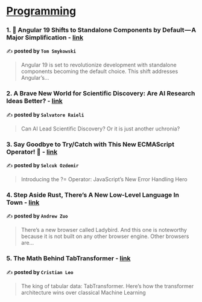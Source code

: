 
<h1><a href=https://medium.com/tag/programming/recommended target="_blank" rel="noopener noreferrer">Programming</a></h1>
<h3>1. 🔩 Angular 19 Shifts to Standalone Components by Default — A Major Simplification - <a href="https://medium.com/@tomaszs2/angular-19-shifts-to-standalone-components-by-default-a-major-simplification-77577057c7a6" target="_blank" rel="noopener noreferrer">link</a></h3>

✍️ **posted by `Tom Smykowski`**

<blockquote>Angular 19 is set to revolutionize development with standalone components becoming the default choice. This shift addresses Angular’s…</blockquote>

<h3>2. A Brave New World for Scientific Discovery: Are AI Research Ideas Better? - <a href="https://medium.com/gitconnected/a-brave-new-world-for-scientific-discovery-are-ai-research-ideas-better-5692c5aa8182" target="_blank" rel="noopener noreferrer">link</a></h3>

✍️ **posted by `Salvatore Raieli`**

<blockquote>Can AI Lead Scientific Discovery? Or it is just another uchronia?</blockquote>

<h3>3. Say Goodbye to Try/Catch with This New ECMAScript Operator! 🚀 - <a href="https://medium.com/javascript-in-plain-english/say-goodbye-to-try-catch-with-this-new-ecmascript-operator-e2b798c7b7a8" target="_blank" rel="noopener noreferrer">link</a></h3>

✍️ **posted by `Selcuk Ozdemir`**

<blockquote>Introducing the ?= Operator: JavaScript’s New Error Handling Hero</blockquote>

<h3>4. Step Aside Rust, There’s A New Low-Level Language In Town - <a href="https://medium.com/@impure/step-aside-rust-theres-a-new-low-level-language-in-town-1014d7ffa712" target="_blank" rel="noopener noreferrer">link</a></h3>

✍️ **posted by `Andrew Zuo`**

<blockquote>There’s a new browser called Ladybird. And this one is noteworthy because it is not built on any other browser engine. Other browsers are…</blockquote>

<h3>5. The Math Behind TabTransformer - <a href="https://medium.com/@cristianleo120/the-math-behind-tabtransformer-78b78c12cfc1" target="_blank" rel="noopener noreferrer">link</a></h3>

✍️ **posted by `Cristian Leo`**

<blockquote>The king of tabular data: TabTransformer. Here’s how the transformer architecture wins over classical Machine Learning</blockquote>

